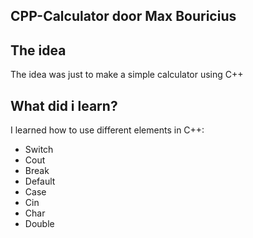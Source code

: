 ## CPP-Calculator door Max Bouricius

## The idea

The idea was just to make a simple calculator using C++ 

## What did i learn?

I learned how to use different elements in C++:
* Switch
* Cout
* Break
* Default
* Case
* Cin
* Char
* Double

